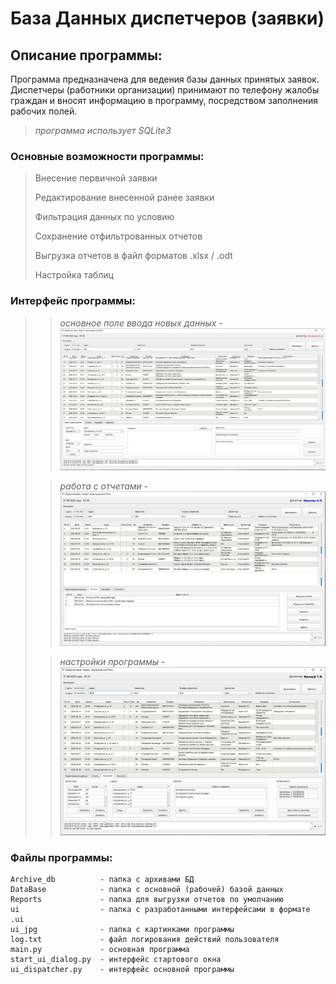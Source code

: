 # База Данных диспетчеров (заявки)

## Описание программы:
Программа предназначена для ведения базы данных принятых заявок.
Диспетчеры (работники организации) принимают по телефону жалобы граждан и 
вносят информацию в программу, посредством заполнения рабочих полей.
> *программа использует SQLite3*

### Основные возможности программы:
> Внесение первичной заявки
> 
> Редактирование внесенной ранее заявки
> 
> Фильтрация данных по условию
> 
> Сохранение отфильтрованных отчетов
> 
> Выгрузка отчетов в файл форматов .xlsx / .odt
> 
> Настройка таблиц

### Интерфейс программы:
>
> > *основное поле ввода новых данных -*
![interface](ui_img/1.jpg)
>
> > *работа с отчетами -*
![interface](ui_img/2.jpg)
> 
> > *настройки программы -*
![interface](ui_img/3.jpg)

### Файлы программы:
```
Archive_db          - папка с архивами БД
DataBase            - папка с основной (рабочей) базой данных
Reports             - папка для выгрузки отчетов по умолчанию
ui                  - папка с разработанными интерфейсами в формате .ui
ui_jpg              - папка с картинками программы
log.txt             - файл логирования действий пользователя
main.py             - основная программа
start_ui_dialog.py  - интерфейс стартового окна
ui_dispatcher.py    - интерфейс основной программы
```